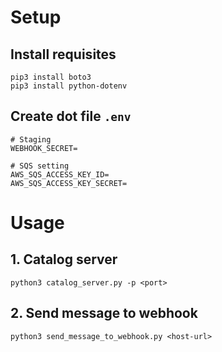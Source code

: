# Setup
## Install requisites

```
pip3 install boto3 
pip3 install python-dotenv
```

## Create dot file `.env`

```
# Staging
WEBHOOK_SECRET=

# SQS setting
AWS_SQS_ACCESS_KEY_ID=
AWS_SQS_ACCESS_KEY_SECRET=
```

# Usage

## 1. Catalog server
```
python3 catalog_server.py -p <port>
```

## 2. Send message to webhook
```
python3 send_message_to_webhook.py <host-url>
```
